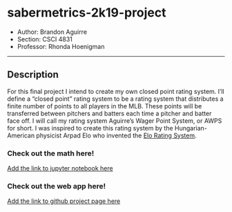 # sabermetrics-2k19-project

+ Author: Brandon Aguirre
+ Section: CSCI 4831
+ Professor: Rhonda Hoenigman

---

## Description

For this final project I intend to create my own closed point rating system. I’ll define a “closed point” rating system to be a rating system that distributes a finite number of points to all players in the MLB. These points will be transferred between pitchers and batters each time a pitcher and batter face off. I will call my rating system Aguirre’s Wager Point System, or AWPS for short. I was inspired to create this rating system by the Hungarian-American physicist Arpad Elo who invented the [Elo Rating System][wiki elo rating system].

[wiki elo rating system]: https://en.wikipedia.org/wiki/Elo_rating_system

### Check out the math here!

[Add the link to jupyter notebook here](#check-out-the-math-here!)

### Check out the web app here!

[Add the link to github project page here](#check-out-the-web-app-here!)
